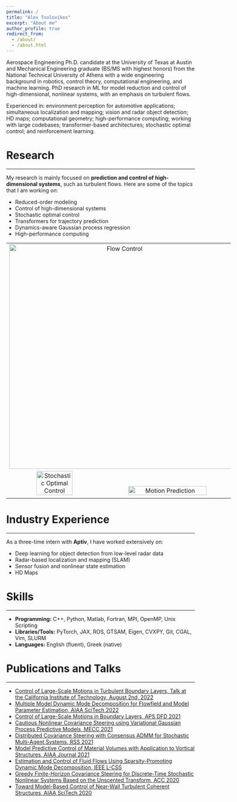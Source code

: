 ```yaml
---
permalink: /
title: "Alex Tsolovikos"
excerpt: "About me"
author_profile: true
redirect_from: 
  - /about/
  - /about.html
---
```


<!--
Aerospace Engineering PhD candidate at the University of Texas at Austin and Mechanical Engineering graduate (BS/MS with highest honors) from the National Technical University of Athens with a wide mathematical and programming background in control theory, computational engineering, and machine learning. I am currently working on ML for model reduction and control of high-dimensional, nonlinear systems, with an emphasis on turbulent flows. 

I'm always looking for challenging problems with a purpose to work on!
-->

<!--
Aerospace Engineering PhD candidate at the University of Texas at Austin and Mechanical Engineering graduate (BS/MS with highest honors) from the National Technical University of Athens with a wide engineering background and applied software skills in control theory, computational engineering, and machine learning. PhD research in ML for model reduction and control of high-dimensional, nonlinear systems, with an emphasis on turbulent flows. 

Experienced in: environment perception for automotive applications; simultaneous localization and mapping; vision and radar object detection; HD maps; high-performance computing; working with large codebases in C++, Python, and Fortran; transformers for trajectory prediction; stochastic optimal control; and reinforcement learning.

I'm always looking for impactful and challenging problems to work on!
-->

Aerospace Engineering Ph.D. candidate at the University of Texas at Austin and Mechanical Engineering graduate (BS/MS with highest honors) from the National Technical University of Athens with a wide engineering background in robotics, control theory, computational engineering, and machine learning. PhD research in ML for model reduction and control of high-dimensional, nonlinear systems, with an emphasis on turbulent flows.

Experienced in: environment perception for automotive applications; simultaneous localization and mapping; vision and radar object detection; HD maps; computational geometry; high-performance computing; working with large codebases; transformer-based architectures; stochastic optimal control; and reinforcement learning.

# Research
***

My research is mainly focused on **prediction and control of high-dimensional systems**, such as turbulent flows. Here are some of the topics that I am working on:

- Reduced-order modeling
- Control of high-dimensional systems
- Stochastic optimal control
- Transformers for trajectory prediction
- Dynamics-aware Gaussian process regression
- High-performance computing

<table style="width: 600px; margin-left: auto; margin-right: auto; border: 0px;">
  <tbody>
    <tr>
      <td colspan=2 style="width: 600px; text-align: center; vertical-align: top; border: 0px;">
        <a><img src="https://alextsolovikos.github.io/docs/gif_tbl_small_animation_top_vew.gif" alt="Flow Control" width="600px"></a>
      </td>
    </tr>
    <tr>
      <td style="width: 600px; text-align: center; vertical-align: top; border: 0px;">
          <img src="https://alextsolovikos.github.io/docs/greedy_covariance_2d.png" alt="Stochastic Optimal Control" width="40%" />
          <img src="https://alextsolovikos.github.io/docs/transformer_example_prediction.png" alt="Motion Prediction" width="59%" /> 
      </td>
    </tr>
  </tbody>
</table>

<!--
<table style="width: 600px; margin-left: auto; margin-right: auto; border: 0px;">
  <tbody>
    <tr>
      <td colspan=2 style="width: 600px; height: 200px; text-align: center; vertical-align: top; border: 0px;">
        <h2>Turbulent Flow Control</h2>
        <br>
        <a href="/flow-control/"><img src="https://alextsolovikos.github.io/docs/gif_tbl_small_animation_top_vew.gif" alt="Flow Control" width="600px"></a>
      </td>
    </tr>
    <tr>
      <td style="width: 300px; height: 200px; text-align: center; vertical-align: top; border: 0px;">
        <h2>Data-Driven Dynamics and Control</h2>
        <br>
        <a href="/data-driven-dynamics/"><img src="https://alextsolovikos.github.io/docs/deep_gp_koopman_example.png" alt="Data-Driven Dynamics and Control" width="200px"></a>
      </td>
      <td style="width: 300px; height: 200px; text-align: center; vertical-align: top; border: 0px;">
        <h2>Stochastic Optimal Control</h2>
        <br>
        <a href="/stochastic-optimal-control/"><img src="https://alextsolovikos.github.io/docs/greedy_covariance_2d.png" alt="Stochastic Optimal Control" width="250px"></a>
      </td>
    </tr>
    <tr>
      <td colspan=2 style="width: 600px; height: 200px; text-align: center; vertical-align: top; border: 0px;">
        <h2>Motion Prediction</h2>
        <br>
        <a href="/motion-prediction/"><img src="https://alextsolovikos.github.io/docs/transformer_example_prediction.png" alt="Motion Prediction" width="400px"></a>
      </td>
    </tr>
  </tbody>
</table>


Through my involvement in the above topics, I have been using and developing machine learning prediction models using the following tools:


<table style="margin-left: auto; margin-right: auto; border: 0px;">
  <tbody>
    <tr>
      <td style="width: 200px; height: 300px; text-align: center; vertical-align: top; border: 0px;">
        <h3>Dynamic Mode Decomposition</h3>
        <br>
        <a href="/dynamic-mode-decomposition/"><img src="https://alextsolovikos.github.io/docs/dmd_sketch.png" alt="Dynamic Mode Decomposition" width="200px"></a>
      </td>
      <td style="width: 200px; height: 300px; text-align: center; vertical-align: top; border: 0px;">
        <h3>Gaussian Processes</h3>
        <br>
        <a href="/gaussian-processes/"><img src="https://alextsolovikos.github.io/docs/gp_sketch.png" alt="Gaussian Processes" width="200px"></a>
      </td>
      <td style="width: 200px; height: 300px; text-align: center; vertical-align: top; border: 0px;">
        <h3>Transformers</h3>
        <br>
        <a href="/transformers/"><img src="https://alextsolovikos.github.io/docs/transformer_sketch.png" alt="Transformer" width="200px"></a>
      </td>
    </tr>
  </tbody>
</table>

-->

# Industry Experience
***

As a three-time intern with **Aptiv**, I have worked extensively on:

- Deep learning for object detection from low-level radar data
- Radar-based localization and mapping (SLAM)
- Sensor fusion and nonlinear state estimation
- HD Maps

# Skills
***
- **Programming:**     C++, Python, Matlab, Fortran, MPI, OpenMP, Unix Scripting
- **Libraries/Tools:** PyTorch, JAX, ROS, GTSAM, Eigen, CVXPY, Git, CGAL, Vim, SLURM
- **Languages:**       English (fluent), Greek (native)


# Publications and Talks
***

- [Control of Large-Scale Motions in Turbulent Boundary Layers, Talk at the California Institute of Technology, August 2nd, 2022](/docs/Caltech_Presentation-Reaping_the_Whirlwind-2022-08-02-Alex_Tsolovikos-share.pdf)
- [Multiple Model Dynamic Mode Decomposition for Flowfield and Model Parameter Estimation, AIAA SciTech 2022](/publications/2022-01-07-Multiple-Model-DMD-Estimation/)
- [Control of Large-Scale Motions in Boundary Layers, APS DFD 2021](/publications/2021-11-19-control-of-lsms/)
- [Cautious Nonlinear Covariance Steering using Variational Gaussian Process Predictive Models, MECC 2021](/publications/2021-10-25-cautious-covariance-steering/)
- [Distributed Covariance Steering with Consensus ADMM for Stochastic Multi-Agent Systems, RSS 2021](/publications/2021-07-13-Distributed-Covariance-Steering/)
- [Model Predictive Control of Material Volumes with Application to Vortical Structures, AIAA Journal 2021](/publications/2021-07-07-MPC-of-LSMs/)
- [Estimation and Control of Fluid Flows Using Sparsity-Promoting Dynamic Mode Decomposition, IEEE L-CSS](/publications/2020-08-10-sparsity-promoting-dmd-with-control/)
- [Greedy Finite-Horizon Covariance Steering for Discrete-Time Stochastic Nonlinear Systems Based on the Unscented Transform, ACC 2020](/publications/2020-07-01-greedy-nonlinear-covariance-steering/)
- [Toward Model-Based Control of Near-Wall Turbulent Coherent Structures, AIAA SciTech 2020](/publications/2020-01-05-Toward-Model-Based-Control-of-LSMs/)



